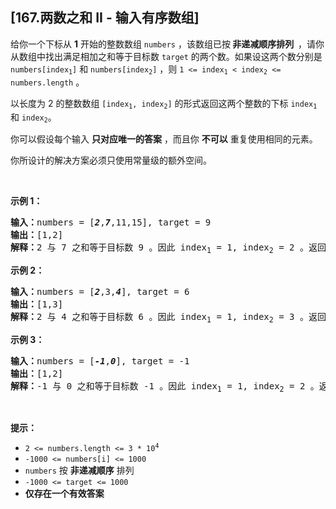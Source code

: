 ## [167.两数之和 II - 输入有序数组]
<p>给你一个下标从 <strong>1</strong> 开始的整数数组&nbsp;<code>numbers</code> ，该数组已按<strong><em> </em>非递减顺序排列&nbsp; </strong>，请你从数组中找出满足相加之和等于目标数&nbsp;<code>target</code> 的两个数。如果设这两个数分别是 <code>numbers[index<sub>1</sub>]</code> 和 <code>numbers[index<sub>2</sub>]</code> ，则 <code>1 &lt;= index<sub>1</sub> &lt; index<sub>2</sub> &lt;= numbers.length</code> 。</p>

<p>以长度为 2 的整数数组 <code>[index<sub>1</sub>, index<sub>2</sub>]</code> 的形式返回这两个整数的下标 <code>index<sub>1</sub></code><em> </em>和<em> </em><code>index<sub>2</sub></code>。</p>

<p>你可以假设每个输入 <strong>只对应唯一的答案</strong> ，而且你 <strong>不可以</strong> 重复使用相同的元素。</p>

<p>你所设计的解决方案必须只使用常量级的额外空间。</p>
&nbsp;

<p><strong>示例 1：</strong></p>

<pre>
<strong>输入：</strong>numbers = [<strong><em>2</em></strong>,<strong><em>7</em></strong>,11,15], target = 9
<strong>输出：</strong>[1,2]
<strong>解释：</strong>2 与 7 之和等于目标数 9 。因此 index<sub>1</sub> = 1, index<sub>2</sub> = 2 。返回 [1, 2] 。</pre>

<p><strong>示例 2：</strong></p>

<pre>
<strong>输入：</strong>numbers = [<strong><em>2</em></strong>,3,<strong><em>4</em></strong>], target = 6
<strong>输出：</strong>[1,3]
<strong>解释：</strong>2 与 4 之和等于目标数 6 。因此 index<sub>1</sub> = 1, index<sub>2</sub> = 3 。返回 [1, 3] 。</pre>

<p><strong>示例 3：</strong></p>

<pre>
<strong>输入：</strong>numbers = [<strong><em>-1</em></strong>,<strong><em>0</em></strong>], target = -1
<strong>输出：</strong>[1,2]
<strong>解释：</strong>-1 与 0 之和等于目标数 -1 。因此 index<sub>1</sub> = 1, index<sub>2</sub> = 2 。返回 [1, 2] 。
</pre>

<p>&nbsp;</p>

<p><strong>提示：</strong></p>

<ul>
	<li><code>2 &lt;= numbers.length &lt;= 3 * 10<sup>4</sup></code></li>
	<li><code>-1000 &lt;= numbers[i] &lt;= 1000</code></li>
	<li><code>numbers</code> 按 <strong>非递减顺序</strong> 排列</li>
	<li><code>-1000 &lt;= target &lt;= 1000</code></li>
	<li><strong>仅存在一个有效答案</strong></li>
</ul>
